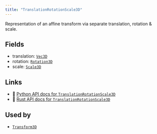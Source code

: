 ```yaml
---
title: "TranslationRotationScale3D"
---
```


Representation of an affine transform via separate translation, rotation & scale.

## Fields

* translation: [`Vec3D`](../datatypes/vec3d.md)
* rotation: [`Rotation3D`](../datatypes/rotation3d.md)
* scale: [`Scale3D`](../datatypes/scale3d.md)

## Links
 * 🐍 [Python API docs for `TranslationRotationScale3D`](https://ref.rerun.io/docs/python/nightly/common/datatypes#rerun.datatypes.TranslationRotationScale3D)
 * 🦀 [Rust API docs for `TranslationRotationScale3D`](https://docs.rs/rerun/0.9.0-alpha.10/rerun/datatypes/struct.TranslationRotationScale3D.html)


## Used by

* [`Transform3D`](../datatypes/transform3d.md)
